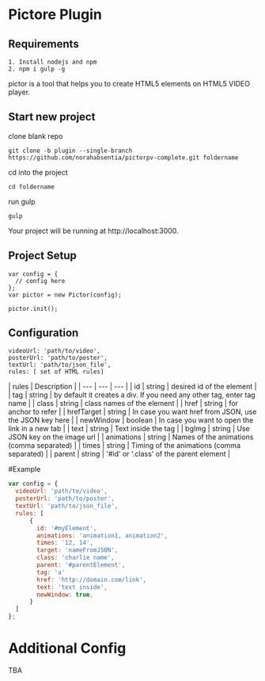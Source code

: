 # Pictore Plugin

## Requirements
```
1. Install nodejs and npm
2. npm i gulp -g
```
pictor is a tool that helps you to create HTML5 elements on HTML5 VIDEO  player.

## Start new project
clone blank repo
```
git clone -b plugin --single-branch https://github.com/norahabsentia/pictorpv-complete.git foldername
```
cd into the project
```
cd foldername
```
run gulp
```
gulp
```
Your project will be running at http://localhost:3000.

## Project Setup
```
var config = {
  // config here
};
var pictor = new Pictor(config);

pictor.init();
```
## Configuration
```
videoUrl: 'path/to/video',
posterUrl: 'path/to/poster',
textUrl: 'path/to/json_file',
rules: [ set of HTML rules]
```

| rules | Description |
| --- | --- | --- |
| id | string | desired id of the element |
| tag | string | by default it creates a div. If you need any other tag, enter tag name |
| class | string | class names of the element |
| href | string | for anchor to refer |
| hrefTarget | string | In case you want href from JSON, use the JSON key here |
| newWindow | boolean | In case you want to open the link in a new tab |
| text | string | Text inside the tag |
| bgImg | string | Use JSON key on the image url |
| animations | string | Names of the animations (comma separated) |
| times | string | Timing of the animations (comma separated) |
| parent | string | '#id' or '.class' of the parent element |

#Example
```javascript
var config = {
  videoUrl: 'path/to/video',
  posterUrl: 'path/to/poster',
  textUrl: 'path/to/json_file',
  rules: [
      {
        id: '#myElement',
        animations: 'animation1, animation2',
        times: '12, 14',
        target: 'nameFromJSON',
        class: 'charlie name',
        parent: '#parentElement',
        tag: 'a'
        href: 'http://domain.com/link',
        text: 'text inside',
        newWindow: true,
      }
  ]
};
```
# Additional Config
TBA